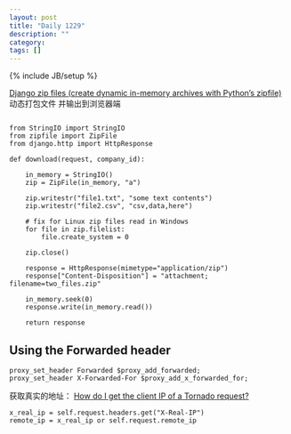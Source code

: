 ```yaml
---
layout: post
title: "Daily 1229"
description: ""
category: 
tags: []
---
```

{% include JB/setup %}

[Django zip files (create dynamic in-memory archives with Python’s zipfile)](https://chase-seibert.github.io/blog/2010/07/23/django-zip-files-create-dynamic-in-memory-archives-with-pythons-zipfile.html) 动态打包文件 并输出到浏览器端  

```

from StringIO import StringIO
from zipfile import ZipFile
from django.http import HttpResponse

def download(request, company_id):

    in_memory = StringIO()
    zip = ZipFile(in_memory, "a")

    zip.writestr("file1.txt", "some text contents")
    zip.writestr("file2.csv", "csv,data,here")

    # fix for Linux zip files read in Windows
    for file in zip.filelist:
        file.create_system = 0

    zip.close()

    response = HttpResponse(mimetype="application/zip")
    response["Content-Disposition"] = "attachment; filename=two_files.zip"

    in_memory.seek(0)
    response.write(in_memory.read())

    return response
```


## Using the Forwarded header 
```
proxy_set_header Forwarded $proxy_add_forwarded;
proxy_set_header X-Forwarded-For $proxy_add_x_forwarded_for;
```

获取真实的地址：
[How do I get the client IP of a Tornado request?](https://stackoverflow.com/questions/3110919/how-do-i-get-the-client-ip-of-a-tornado-request)  

```
x_real_ip = self.request.headers.get("X-Real-IP")
remote_ip = x_real_ip or self.request.remote_ip
```




